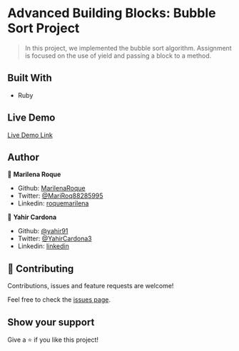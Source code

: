 # Advanced Building Blocks: Bubble Sort Project

> In this project, we implemented the bubble sort algorithm. Assignment is focused on the use of yield and passing a block to a method.

## Built With

- Ruby

## Live Demo

[Live Demo Link](https://repl.it/@yahir91/ImpishHighlevelVoxels#bubble_sort.rb)

## Author

👤 **Marilena Roque**

- Github: [MarilenaRoque](https://github.com/MarilenaRoque)
- Twitter: [@MariRoq88285995](https://twitter.com/MariRoq88285995)
- Linkedin: [roquemarilena](https://www.linkedin.com/in/roquemarilena/)

👤 **Yahir Cardona**

- Github: [@yahir91](https://github.com/yahir91)
- Twitter: [@YahirCardona3](https://twitter.com/YahirCardona3)
- Linkedin: [linkedin](https://www.linkedin.com/in/osmar-yahir-cardona-reyes-54b40b1a7/)

## 🤝 Contributing

Contributions, issues and feature requests are welcome!

Feel free to check the [issues page](https://github.com/MarilenaRoque/bubble_sort/issues).

## Show your support

Give a ⭐️ if you like this project!

